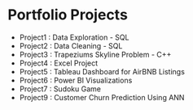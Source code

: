 # Portfolio Projects

- Project1 : Data Exploration - SQL  
- Project2 : Data Cleaning - SQL
- Project3 : Trapeziums Skyline Problem - C++
- Project4 : Excel Project
- Project5 : Tableau Dashboard for AirBNB Listings
- Project6 : Power BI Visualizations
- Project7 : Sudoku Game
- Project9 : Customer Churn Prediction Using ANN
